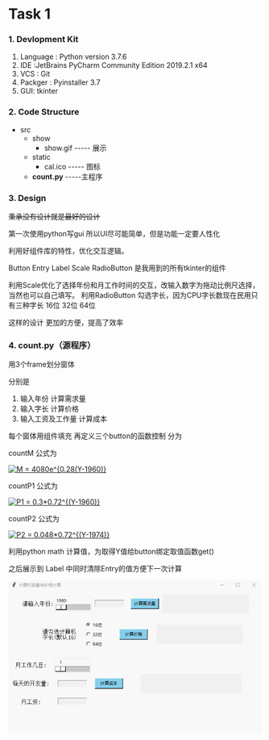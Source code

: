 
 # Task 1

### 1.  Devlopment Kit
1. Language : Python    version  3.7.6 
2. IDE :JetBrains PyCharm Community Edition 2019.2.1 x64
3. VCS : Git
4. Packger : Pyinstaller 3.7
5. GUI: tkinter 

### 2.  Code Structure
- src
	* show
	 	+ show.gif ----- 展示
	* static 
		+ cal.ico  ----- 图标
	* **count.py**  -----主程序 
### 3. Design 

~~秉承没有设计就是最好的设计~~

第一次使用python写gui
所以UI尽可能简单，但是功能一定要人性化

利用好组件库的特性，优化交互逻辑。

Button  Entry Label Scale RadioButton 是我用到的所有tkinter的组件

利用Scale优化了选择年份和月工作时间的交互，改输入数字为拖动比例尺选择，当然也可以自己填写。
利用RadioButton 勾选字长，因为CPU字长数现在民用只有三种字长 16位 32位 64位

这样的设计 更加的方便，提高了效率

### 4. count.py（源程序）

用3个frame划分窗体
 
分别是

1. 输入年份 计算需求量
2. 输入字长 计算价格
3. 输入工资及工作量 计算成本

每个窗体用组件填充 
再定义三个button的函数控制
分为 

countM  公式为

<a href="https://www.codecogs.com/eqnedit.php?latex=M&space;=&space;4080e^{0.28(Y-1960)}" target="_blank"><img src="https://latex.codecogs.com/gif.latex?M&space;=&space;4080e^{0.28(Y-1960)}" title="M = 4080e^{0.28(Y-1960)}" /></a>

countP1  公式为

<a href="https://www.codecogs.com/eqnedit.php?latex=P1&space;=&space;0.3*0.72^{(Y-1974)}" target="_blank"><img src="https://latex.codecogs.com/gif.latex?P1&space;=&space;0.3*0.72^{(Y-1960)}" title="P1 = 0.3*0.72^{(Y-1960)}" /></a>

countP2 公式为

<a href="https://www.codecogs.com/eqnedit.php?latex=P2&space;=&space;0.048*0.72^{(Y-1974)}" target="_blank"><img src="https://latex.codecogs.com/gif.latex?P2&space;=&space;0.048*0.72^{(Y-1974)}" title="P2 = 0.048*0.72^{(Y-1974)}" /></a>

利用python math 计算值，为取得Y值给button绑定取值函数get()

之后展示到 Label 中同时清除Entry的值方便下一次计算 

![img](./show/show.gif)



